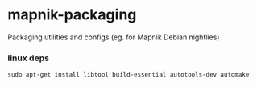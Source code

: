 # mapnik-packaging

Packaging utilities and configs (eg. for Mapnik Debian nightlies)

### linux deps

    sudo apt-get install libtool build-essential autotools-dev automake